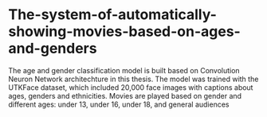 # The-system-of-automatically-showing-movies-based-on-ages-and-genders
The age and gender classification model is built based on Convolution Neuron Network architechture in this thesis. The model was trained with the UTKFace dataset, which included 20,000 face images with captions about ages, genders and ethnicities. Movies are played based on gender and different ages: under 13, under 16, under 18, and general audiences
